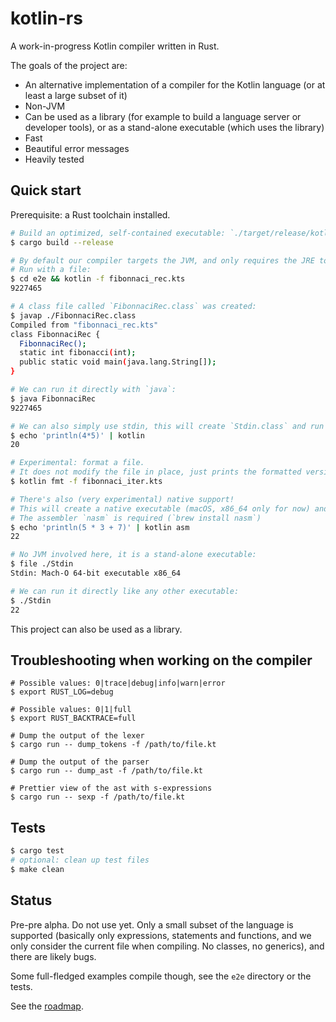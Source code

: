 # kotlin-rs
A work-in-progress Kotlin compiler written in Rust.

The goals of the project are:

- An alternative implementation of a compiler for the Kotlin language (or at least a large subset of it)
- Non-JVM
- Can be used as a library (for example to build a language server or developer tools), or as a stand-alone executable (which uses the library)
- Fast 
- Beautiful error messages
- Heavily tested

## Quick start
Prerequisite: a Rust toolchain installed.

```sh
# Build an optimized, self-contained executable: `./target/release/kotlin`, thereafter referred as `kotlin`
$ cargo build --release

# By default our compiler targets the JVM, and only requires the JRE to be installed to run class files.
# Run with a file:
$ cd e2e && kotlin -f fibonnaci_rec.kts
9227465

# A class file called `FibonnaciRec.class` was created:
$ javap ./FibonnaciRec.class
Compiled from "fibonnaci_rec.kts"
class FibonnaciRec {
  FibonnaciRec();
  static int fibonacci(int);
  public static void main(java.lang.String[]);
}

# We can run it directly with `java`:
$ java FibonnaciRec
9227465

# We can also simply use stdin, this will create `Stdin.class` and run it with `java`:
$ echo 'println(4*5)' | kotlin
20

# Experimental: format a file.
# It does not modify the file in place, just prints the formatted version on stdout
$ kotlin fmt -f fibonnaci_iter.kts

# There's also (very experimental) native support!
# This will create a native executable (macOS, x86_64 only for now) and run it.
# The assembler `nasm` is required (`brew install nasm`)
$ echo 'println(5 * 3 + 7)' | kotlin asm
22

# No JVM involved here, it is a stand-alone executable:
$ file ./Stdin
Stdin: Mach-O 64-bit executable x86_64

# We can run it directly like any other executable:
$ ./Stdin
22

```

This project can also be used as a library.

## Troubleshooting when working on the compiler

```
# Possible values: 0|trace|debug|info|warn|error
$ export RUST_LOG=debug

# Possible values: 0|1|full
$ export RUST_BACKTRACE=full

# Dump the output of the lexer
$ cargo run -- dump_tokens -f /path/to/file.kt

# Dump the output of the parser
$ cargo run -- dump_ast -f /path/to/file.kt

# Prettier view of the ast with s-expressions
$ cargo run -- sexp -f /path/to/file.kt
```

## Tests

```sh
$ cargo test
# optional: clean up test files
$ make clean
```

## Status

Pre-pre alpha. Do not use yet. Only a small subset of the language is supported (basically only expressions, statements and functions, and we only consider the current file when compiling. No classes, no generics), and there are likely bugs.

Some full-fledged examples compile though, see the `e2e` directory or the tests.

See the [roadmap](docs/ROADMAP.md).
